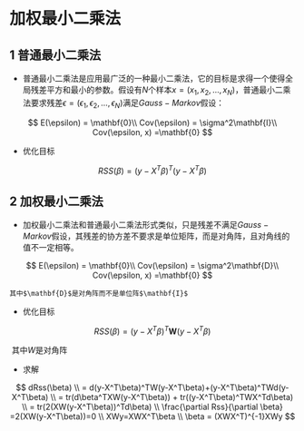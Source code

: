 # 加权最小二乘法

## 1 普通最小二乘法

* 普通最小二乘法是应用最广泛的一种最小二乘法，它的目标是求得一个使得全局残差平方和最小的参数。假设有$N$个样本$x=(x_1,x_2,...,x_N)$，普通最小二乘法要求残差$\epsilon=(\epsilon_1, \epsilon_2, \dots,\epsilon_N)$满足$Gauss-Markov$假设：

$$
 E(\epsilon) = \mathbf{0}\\
  Cov(\epsilon) = \sigma^2\mathbf{I}\\
  Cov(\epsilon, x) =\mathbf{0}
$$

 - 优化目标

$$
  RSS(\beta) = (y-X^T\beta)^T(y-X^T\beta)
$$



## 2 加权最小二乘法

- 加权最小二乘法和普通最小二乘法形式类似，只是残差不满足$Gauss-Markov$假设，其残差的协方差不要求是单位矩阵，而是对角阵，且对角线的值不一定相等。

$$
  E(\epsilon) = \mathbf{0}\\
  Cov(\epsilon) = \sigma^2\mathbf{D}\\
  Cov(\epsilon, x) =\mathbf{0}
$$

  	其中$\mathbf{D}$是对角阵而不是单位阵$\mathbf{I}$

 - 优化目标

$$
RSS(\beta) = (y-X^T\beta)^T\mathbf{W}(y-X^T\beta)
$$

​	其中$W$是对角阵

 - 求解

$$
dRss(\beta)
  \\ = d(y-X^T\beta)^TW(y-X^T\beta)+(y-X^T\beta)^TWd(y-X^T\beta)
  \\ = tr(d\beta^TXW(y-X^T\beta)) + tr((y-X^T\beta)^TWX^Td\beta)
  \\ = tr(2(XW(y-X^T\beta))^Td\beta)
  \\ \frac{\partial Rss}{\partial \beta} =2(XW(y-X^T\beta))=0
  \\ XWy=XWX^T\beta
  \\ \beta = (XWX^T)^{-1}XWy
$$
